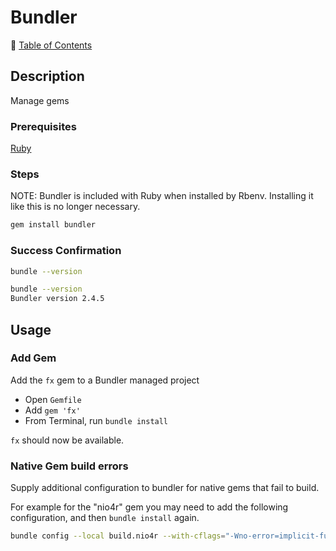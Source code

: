 # Bundler

📁 [Table of Contents](README.md)

## Description

Manage gems

### Prerequisites

[Ruby](ruby.md)

### Steps

NOTE: Bundler is included with Ruby when installed by Rbenv. Installing it like this is no longer necessary.

```sh
gem install bundler
```

### Success Confirmation

```sh
bundle --version
```

```sh
bundle --version
Bundler version 2.4.5
```

## Usage

### Add Gem

Add the `fx` gem to a Bundler managed project

- Open `Gemfile`
- Add `gem 'fx'`
- From Terminal, run `bundle install`

`fx` should now be available.


### Native Gem build errors

Supply additional configuration to bundler for native gems that fail to build.

For example for the "nio4r" gem you may need to add the following configuration, and then `bundle install` again.

```sh
bundle config --local build.nio4r --with-cflags="-Wno-error=implicit-function-declaration"
```
